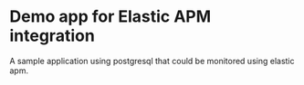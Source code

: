 # Demo app for Elastic  APM integration

A sample application using postgresql that could be monitored using elastic apm.



